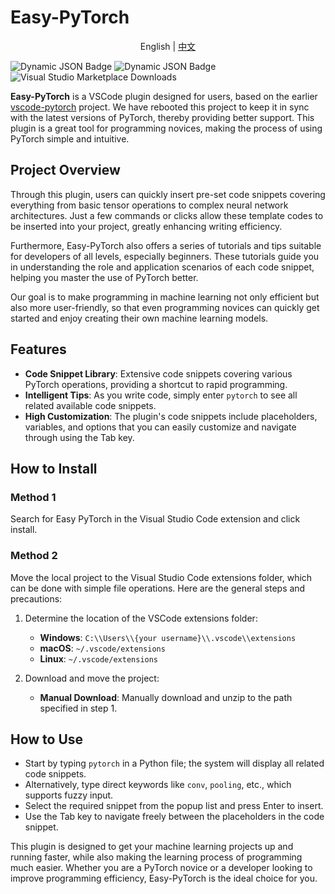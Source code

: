 # Easy-PyTorch


<p align="center">
  English | <a href="README.md">中文</a>
</p>


![Dynamic JSON Badge](https://img.shields.io/badge/dynamic/json?url=https%3A%2F%2Fraw.githubusercontent.com%2FWangQvQ%2FEasy-PyTorch%2Fmain%2Fpackage.json&query=version&prefix=v&label=Easy-PyTorch) ![Dynamic JSON Badge](https://img.shields.io/badge/dynamic/json?url=https%3A%2F%2Fraw.githubusercontent.com%2FWangQvQ%2FEasy-PyTorch%2Fmain%2Fpackage.json&query=license&label=license&color=%237FFF00) ![Visual Studio Marketplace Downloads](https://img.shields.io/visual-studio-marketplace/d/WangQvQ.Easy-PyTorch?color=red)

**Easy-PyTorch** is a VSCode plugin designed for users, based on the earlier [vscode-pytorch](https://github.com/SvenBecker/vscode-pytorch) project. We have rebooted this project to keep it in sync with the latest versions of PyTorch, thereby providing better support. This plugin is a great tool for programming novices, making the process of using PyTorch simple and intuitive.

## Project Overview

Through this plugin, users can quickly insert pre-set code snippets covering everything from basic tensor operations to complex neural network architectures. Just a few commands or clicks allow these template codes to be inserted into your project, greatly enhancing writing efficiency.

Furthermore, Easy-PyTorch also offers a series of tutorials and tips suitable for developers of all levels, especially beginners. These tutorials guide you in understanding the role and application scenarios of each code snippet, helping you master the use of PyTorch better.

Our goal is to make programming in machine learning not only efficient but also more user-friendly, so that even programming novices can quickly get started and enjoy creating their own machine learning models.

## Features

- **Code Snippet Library**: Extensive code snippets covering various PyTorch operations, providing a shortcut to rapid programming.
- **Intelligent Tips**: As you write code, simply enter `pytorch` to see all related available code snippets.
- **High Customization**: The plugin's code snippets include placeholders, variables, and options that you can easily customize and navigate through using the Tab key.

## How to Install

### Method 1
Search for Easy PyTorch in the Visual Studio Code extension and click install.

### Method 2
Move the local project to the Visual Studio Code extensions folder, which can be done with simple file operations. Here are the general steps and precautions:

1. Determine the location of the VSCode extensions folder:
   - **Windows**: `C:\\Users\\{your username}\\.vscode\\extensions`
   - **macOS**: `~/.vscode/extensions`
   - **Linux**: `~/.vscode/extensions`

2. Download and move the project:
   - **Manual Download**: Manually download and unzip to the path specified in step 1.

## How to Use

- Start by typing `pytorch` in a Python file; the system will display all related code snippets.
- Alternatively, type direct keywords like `conv`, `pooling`, etc., which supports fuzzy input.
- Select the required snippet from the popup list and press Enter to insert.
- Use the Tab key to navigate freely between the placeholders in the code snippet.

This plugin is designed to get your machine learning projects up and running faster, while also making the learning process of programming much easier. Whether you are a PyTorch novice or a developer looking to improve programming efficiency, Easy-PyTorch is the ideal choice for you.
